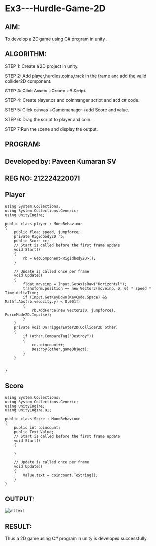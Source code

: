 # Ex3---Hurdle-Game-2D

## AIM:
To develop a 2D game using C# program in unity .

## ALGORITHM:
STEP 1: Create a 2D project in unity.

STEP 2: Add player,hurdles,coins,track in the frame and add the valid collider2D component.

STEP 3: Click Assets->Create-># Script.

STEP 4: Create player.cs and coinmanger script and add c# code.

STEP 5: Click canvas->Gamemanager->add Score and value.

STEP 6: Drag the script to player and coin.

STEP 7:Run the scene and display the output.

## PROGRAM:
## Developed by: Paveen Kumaran SV
## REG NO: 212224220071
## Player
```
using System.Collections;
using System.Collections.Generic;
using UnityEngine;

public class player : MonoBehaviour
{
    public float speed, jumpforce;
    private Rigidbody2D rb;
    public Score cc;
    // Start is called before the first frame update
    void Start()
    {
        rb = GetComponent<Rigidbody2D>();
    }

    // Update is called once per frame
    void Update()
    {
        float moveinp = Input.GetAxisRaw("Horizontal");
        transform.position += new Vector3(moveinp, 0, 0) * speed * Time.deltaTime;
        if (Input.GetKeyDown(KeyCode.Space) && Mathf.Abs(rb.velocity.y) < 0.001f)
        {
            rb.AddForce(new Vector2(0, jumpforce), ForceMode2D.Impulse);
        }
    }
    private void OnTriggerEnter2D(Collider2D other)
    {
        if (other.CompareTag("Destroy"))
        {
            cc.coincount++;
            Destroy(other.gameObject);
        }
    }
        
    
}
```
## Score
```
using System.Collections;
using System.Collections.Generic;
using UnityEngine;
using UnityEngine.UI;

public class Score : MonoBehaviour
{
    public int coincount;
    public Text Value;
    // Start is called before the first frame update
    void Start()
    {
        
    }

    // Update is called once per frame
    void Update()
    {
        Value.text = coincount.ToString();
    }
}
```


## OUTPUT:
![alt text](<Screenshot 2025-05-06 115323.png>)
## RESULT:
Thus a 2D game using C# program in unity is developed successfully.
